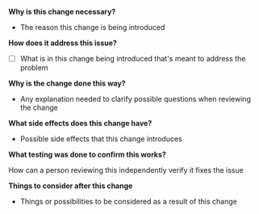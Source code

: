 **Why is this change necessary?**

- The reason this change is being introduced

**How does it address this issue?**

- [ ] What is in this change being introduced that's meant to address the problem

**Why is the change done this way?**

- Any explanation needed to clarify possible questions when reviewing the change

**What side effects does this change have?**

- Possible side effects that this change introduces 

**What testing was done to confirm this works?**

How can a person reviewing this independently verify it fixes the issue

**Things to consider after this change**

- Things or possibilities to be considered as a result of this change
